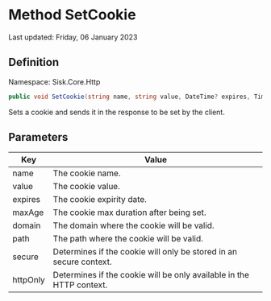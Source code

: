 # Method SetCookie
Last updated: Friday, 06 January 2023

## Definition
Namespace: Sisk.Core.Http

```csharp
public void SetCookie(string name, string value, DateTime? expires, TimeSpan? maxAge, string? domain, string? path, bool? secure, bool? httpOnly)
```

Sets a cookie and sends it in the response to be set by the client.

## Parameters

| Key | Value |
| --- | --- |
| name | The cookie name. | 
| value | The cookie value. | 
| expires | The cookie expirity date. | 
| maxAge | The cookie max duration after being set. | 
| domain | The domain where the cookie will be valid. | 
| path | The path where the cookie will be valid. | 
| secure | Determines if the cookie will only be stored in an secure context. | 
| httpOnly | Determines if the cookie will be only available in the HTTP context. | 

